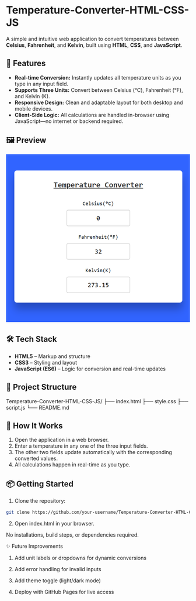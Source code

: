 # Temperature-Converter-HTML-CSS-JS

A simple and intuitive web application to convert temperatures between **Celsius**, **Fahrenheit**, and **Kelvin**, built using **HTML**, **CSS**, and **JavaScript**.

## 🚀 Features

- **Real-time Conversion:** Instantly updates all temperature units as you type in any input field.
- **Supports Three Units:** Convert between Celsius (°C), Fahrenheit (°F), and Kelvin (K).
- **Responsive Design:** Clean and adaptable layout for both desktop and mobile devices.
- **Client-Side Logic:** All calculations are handled in-browser using JavaScript—no internet or backend required.

## 🖼️ Preview

![App Screenshot](./assets/Temperature%20Converter.png)

## 🛠️ Tech Stack

- **HTML5** – Markup and structure
- **CSS3** – Styling and layout
- **JavaScript (ES6)** – Logic for conversion and real-time updates

## 📁 Project Structure

Temperature-Converter-HTML-CSS-JS/
├── index.html
├── style.css
├── script.js
└── README.md

## 🧠 How It Works

1. Open the application in a web browser.
2. Enter a temperature in any one of the three input fields.
3. The other two fields update automatically with the corresponding converted values.
4. All calculations happen in real-time as you type.

## 📦 Getting Started

1. Clone the repository:

```bash
git clone https://github.com/your-username/Temperature-Converter-HTML-CSS-JS.git

```

2. Open index.html in your browser.

No installations, build steps, or dependencies required.

✨ Future Improvements

1. Add unit labels or dropdowns for dynamic conversions

2. Add error handling for invalid inputs

3. Add theme toggle (light/dark mode)

4. Deploy with GitHub Pages for live access
